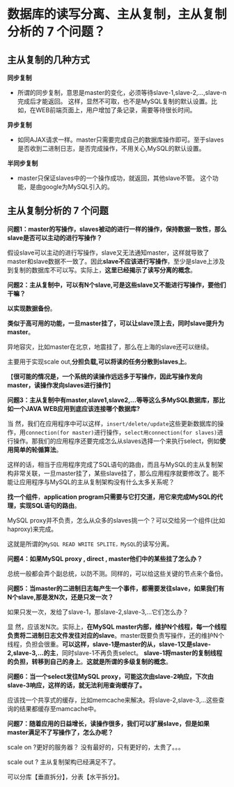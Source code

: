 # 数据库的读写分离、主从复制，主从复制分析的 7 个问题？

## 主从复制的几种方式

**同步复制**

* 所谓的同步复制，意思是master的变化，必须等待slave-1,slave-2,...,slave-n完成后才能返回。 这样，显然不可取，也不是MySQL复制的默认设置。比如，在WEB前端页面上，用户增加了条记录，需要等待很长时间。

**异步复制**

* 如同AJAX请求一样。master只需要完成自己的数据库操作即可。至于slaves是否收到二进制日志，是否完成操作，不用关心,MySQL的默认设置。

**半同步复制**

* master只保证slaves中的一个操作成功，就返回，其他slave不管。 这个功能，是由google为MySQL引入的。

## 主从复制分析的 7 个问题

**问题1：master的写操作，slaves被动的进行一样的操作，保持数据一致性，那么slave是否可以主动的进行写操作？**

假设slave可以主动的进行写操作，slave又无法通知master，这样就导致了master和slave数据不一致了。因此**slave不应该进行写操作**，至少是slave上涉及到复制的数据库不可以写。实际上，**这里已经揭示了读写分离的概念**。

**问题2：主从复制中，可以有N个slave,可是这些slave又不能进行写操作，要他们干嘛？**

**以实现数据备份**。

**类似于高可用的功能，一旦master挂了，可以让slave顶上去，同时slave提升为master**。

异地容灾，比如master在北京，地震挂了，那么在上海的slave还可以继续。

主要用于实现scale out,**分担负载,可以将读的任务分散到slaves上**。

【**很可能的情况是，一个系统的读操作远远多于写操作，因此写操作发向master，读操作发向slaves进行操作**】

**问题3：主从复制中有master,slave1,slave2,...等等这么多MySQL数据库，那比如一个JAVA WEB应用到底应该连接哪个数据库?**

当 然，我们在应用程序中可以这样，`insert/delete/update`这些更新数据库的操作，用`connection(for master)`进行操作，`select用connection(for slaves)`进行操作。那我们的应用程序还要完成怎么从slaves选择一个来执行select，例如**使用简单的轮循算法**。

这样的话，相当于应用程序完成了SQL语句的路由，而且与MySQL的主从复制架构非常关联，一旦master挂了，某些slave挂了，那么应用程序就要修改了。能不能让应用程序与MySQL的主从复制架构没有什么太多关系呢？

**找一个组件**，**application program只需要与它打交道，用它来完成MySQL的代理，实现SQL语句的路由**。

MySQL proxy并不负责，怎么从众多的slaves挑一个？可以交给另一个组件\(比如haproxy\)来完成。

这就是所谓的`MySQL READ WRITE SPLITE，MySQL`的读写分离。

**问题4：如果MySQL proxy , direct , master他们中的某些挂了怎么办？**

总统一般都会弄个副总统，以防不测。同样的，可以给这些关键的节点来个备份。

**问题5：当master的二进制日志每产生一个事件，都需要发往slave，如果我们有N个slave,那是发N次，还是只发一次？**

如果只发一次，发给了slave-1，那slave-2,slave-3,...它们怎么办？

显 然，应该发N次。实际上，**在MySQL master内部，维护N个线程，每一个线程负责将二进制日志文件发往对应的slave**。master既要负责写操作，还的维护N个线程，负担会很重。**可以这样，slave-1是master的从，slave-1又是slave-2,slave-3,...的主**，同时slave-1不再负责select。 **slave-1将master的复制线程的负担，转移到自己的身上**。**这就是所谓的多级复制的概念**。

**问题6：当一个select发往MySQL proxy，可能这次由slave-2响应，下次由slave-3响应，这样的话，就无法利用查询缓存了。**

应该找一个共享式的缓存，比如memcache来解决。将slave-2,slave-3,...这些查询的结果都缓存至mamcache中。

**问题7：随着应用的日益增长，读操作很多，我们可以扩展slave，但是如果master满足不了写操作了，怎么办呢？**

scale on ?更好的服务器？ 没有最好的，只有更好的，太贵了。。。

scale out ? 主从复制架构已经满足不了。

可以分库【垂直拆分】，分表【水平拆分】。

# 

  




